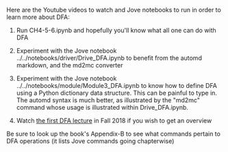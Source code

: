 
Here are the Youtube videos to watch and Jove
notebooks to run in order to learn more about DFA:

1) Run CH4-5-6.ipynb and hopefully you'll know what all one can do with DFA


2) Experiment with the Jove notebook
   ../../notebooks/driver/Drive_DFA.ipynb
   to benefit from the automd markdown, and
   the md2mc converter

3) Experiment with the Jove notebook
   ../../notebooks/module/Module3_DFA.ipynb
   to know how to define DFA using a Python
   dictionary data structure. This can be painful
   to type in. The automd syntax is much better,
   as illustrated by the "md2mc" command whose
   usage is illustrated within Drive_DFA.ipynb.

4) Watch [the first DFA lecture](https://youtu.be/FItN6CK1mow) in Fall 2018 if you wish to get an overview

Be sure to look up the book's Appendix-B to see
what commands pertain to DFA operations (it lists
Jove commands going chapterwise)

   





   
